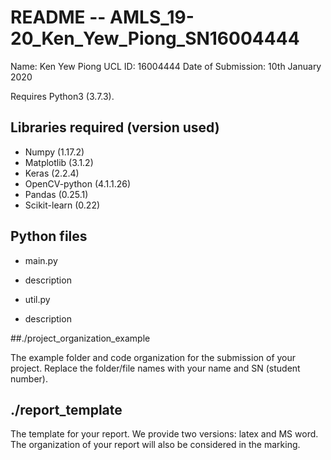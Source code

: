 # README -- AMLS_19-20_Ken_Yew_Piong_SN16004444
Name: Ken Yew Piong
UCL ID: 16004444
Date of Submission: 10th January 2020

Requires Python3 (3.7.3).

## Libraries required (version used)
 - Numpy (1.17.2)
 - Matplotlib (3.1.2)
 - Keras (2.2.4)
 - OpenCV-python (4.1.1.26)
 - Pandas (0.25.1)
 - Scikit-learn (0.22)

## Python files

* main.py 

- description

* util.py 

- description


##./project_organization_example

The example folder and code organization for the submission of your project. Replace the folder/file names with your name and SN (student number).

## ./report_template

The template for your report. We provide two versions: latex and MS word. The organization of your report will also be considered in the marking.
